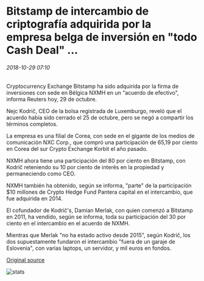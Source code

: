 # Bitstamp de intercambio de criptografía adquirida por la empresa belga de inversión en "todo Cash Deal" ...

###### 2018-10-29 07:10

Cryptocurrency Exchange Bitstamp ha sido adquirida por la firma de inversiones con sede en Bélgica NXMH en un "acuerdo de efectivo", informa Reuters hoy, 29 de octubre.

Nejc Kodrič, CEO de la bolsa registrada de Luxemburgo, reveló que el acuerdo había sido cerrado el 25 de octubre, pero se negó a compartir los términos completos.

La empresa es una filial de Corea, con sede en el gigante de los medios de comunicación NXC Corp., que compró una participación de 65,19 por ciento en Corea del sur Crypto Exchange Korbit el año pasado.

NXMH ahora tiene una participación del 80 por ciento en Bitstamp, con Kodrič reteniendo su 10 por ciento de interés en la propiedad y permaneciendo como CEO.

NXMH también ha obtenido, según se informa, "parte" de la participación $10 millones de Crypto Hedge Fund Pantera capital en el intercambio, que fue adquirida en 2014.

El cofundador de Kodrič's, Damian Merlak, con quien comenzó a Bitstamp en 2011, ha vendido, según se informa, toda su participación del 30 por ciento en el intercambio en el acuerdo de NXMH.

Mientras que Merlak "no ha estado activo desde 2015", según Kodrič, los dos supuestamente fundaron el intercambio "fuera de un garaje de Eslovenia", con varias laptops, un servidor, y mil euros en fondos.

[Original source](https://cointelegraph.com/news/crypto-exchange-bitstamp-acquired-by-belgian-investment-firm-in-all-cash-deal)

![stats](https://c.statcounter.com/11760860/0/a89fa40b/1/ "stats")